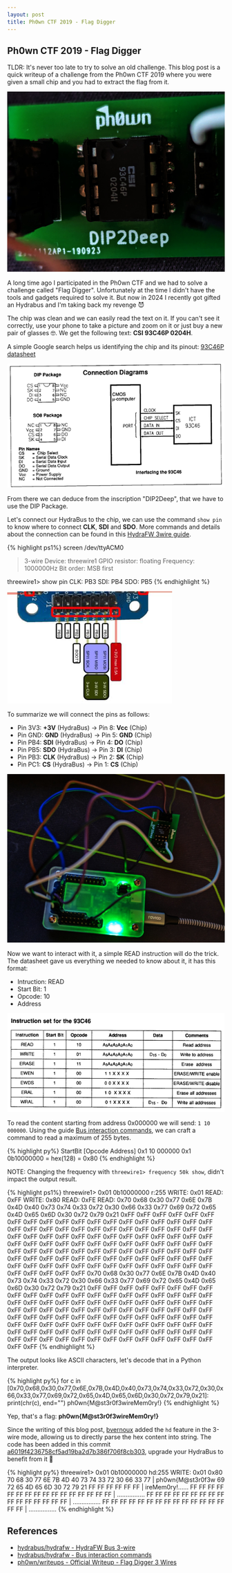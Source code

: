 ```yaml
---
layout: post
title: Ph0wn CTF 2019 - Flag Digger
---
```


## Ph0wn CTF 2019 - Flag Digger

TLDR: It's never too late to try to solve an old challenge. This blog post is a quick writeup of a challenge from the Ph0wn CTF 2019 where you were given a small chip and you had to extract the flag from it.

![](/images/Ph0wn/ph0wn_chip_dip2deep_min.jpg)

<!--more-->

A long time ago I participated in the Ph0wn CTF and we had to solve a challenge called "Flag Digger".
Unfortunately at the time I didn't have the tools and gadgets required to solve it.
But now in 2024 I recently got gifted an Hydrabus and I'm taking back my revenge 😈 

The chip was clean and we can easily read the text on it. If you can't see it correctly, use your phone to take a picture and zoom on it or just buy a new pair of glasses 🤓. We get the following text: **CSI 93C46P 0204H**.

A simple Google search helps us identifying the chip and its pinout: [93C46P datasheet](https://pdf1.alldatasheet.com/datasheet-pdf/view/1715855/ETC/93C46P.html)

![](/images/Ph0wn/datasheet-93C46P-pinout.png)

From there we can deduce from the inscription "DIP2Deep", that we have to use the DIP Package.

Let's connect our HydraBus to the chip, we can use the command `show pin` to know where to connect **CLK**, **SDI** and **SDO**. More commands and details about the connection can be found in this [HydraFW 3wire guide](https://github.com/hydrabus/hydrafw/wiki/HydraFW-3wire-guide).

{% highlight ps1%}
screen /dev/ttyACM0

> 3-wire
Device: threewire1
GPIO resistor: floating
Frequency: 1000000Hz
Bit order: MSB first

threewire1> show pin 
CLK: PB3
SDI: PB4
SDO: PB5
{% endhighlight %}

![](/images/Ph0wn/hydrabus-pinout.png)

To summarize we will connect the pins as follows:

* Pin 3V3: **+3V** (HydraBus)  -> Pin 8: **Vcc** (Chip)
* Pin GND: **GND** (HydraBus) -> Pin 5: **GND** (Chip)
* Pin PB4: **SDI** (HydraBus) -> Pin 4: **DO** (Chip)
* Pin PB5: **SDO** (HydraBus) -> Pin 3: **DI** (Chip)
* Pin PB3: **CLK** (HydraBus) -> Pin 2: **SK** (Chip)
* Pin PC1: **CS**  (HydraBus) -> Pin 1: **CS** (Chip)


![](/images/Ph0wn/ph0wn_solve_dip2deep_min.jpg)

Now we want to interact with it, a simple READ instruction will do the trick. The datasheet gave us everything we needed to know about it, it has this format:

* Intruction: READ
* Start Bit: 1
* Opcode: 10
* Address

![](/images/Ph0wn/datasheet-93C46P-read-instruction.png)

To read the content starting from address 0x000000 we will send: `1 10 000000`. Using the guide [Bus interaction commands](https://github.com/hydrabus/hydrafw/wiki/Bus-interaction-commands), we can craft a command to read a maximum of 255 bytes.    

{% highlight py%}
StartBit [Opcode Address]
0x1      10      000000
0x1      0b10000000 = hex(128) = 0x80
{% endhighlight %}

NOTE: Changing the frequency with `threewire1> frequency 50k show`, didn't impact the output result.

{% highlight ps1%}
threewire1> 0x01 0b10000000 r:255
WRITE: 0x01 READ: 0xFF
WRITE: 0x80 READ: 0xFE
READ: 0x70 0x68 0x30 0x77 0x6E 0x7B 0x4D 0x40 0x73 0x74 0x33 0x72 0x30 0x66 0x33 0x77 0x69 0x72 0x65 0x4D 0x65 0x6D 0x30 0x72 0x79 0x21 0xFF 0xFF 0xFF 0xFF 0xFF 0xFF 0xFF 0xFF 0xFF 0xFF 0xFF 0xFF 0xFF 0xFF 0xFF 0xFF 0xFF 0xFF 0xFF 0xFF 0xFF 0xFF 0xFF 0xFF 0xFF 0xFF 0xFF 0xFF 0xFF 0xFF 0xFF 0xFF 0xFF 0xFF 0xFF 0xFF 0xFF 0xFF 0xFF 0xFF 0xFF 0xFF 0xFF 0xFF 0xFF 0xFF 0xFF 0xFF 0xFF 0xFF 0xFF 0xFF 0xFF 0xFF 0xFF 0xFF 0xFF 0xFF 0xFF 0xFF 0xFF 0xFF 0xFF 0xFF 0xFF 0xFF 0xFF 0xFF 0xFF 0xFF 0xFF 0xFF 0xFF 0xFF 0xFF 0xFF 0xFF 0xFF 0xFF 0xFF 0xFF 0xFF 0xFF 0xFF 0xFF 0xFF 0xFF 0xFF 0xFF 0xFF 0xFF 0xFF 0xFF 0xFF 0xFF 0xFF 0xFF 0xFF 0xFF 0xFF 0xFF 0xFF 0x70 0x68 0x30 0x77 0x6E 0x7B 0x4D 0x40 0x73 0x74 0x33 0x72 0x30 0x66 0x33 0x77 0x69 0x72 0x65 0x4D 0x65 0x6D 0x30 0x72 0x79 0x21 0xFF 0xFF 0xFF 0xFF 0xFF 0xFF 0xFF 0xFF 0xFF 0xFF 0xFF 0xFF 0xFF 0xFF 0xFF 0xFF 0xFF 0xFF 0xFF 0xFF 0xFF 0xFF 0xFF 0xFF 0xFF 0xFF 0xFF 0xFF 0xFF 0xFF 0xFF 0xFF 0xFF 0xFF 0xFF 0xFF 0xFF 0xFF 0xFF 0xFF 0xFF 0xFF 0xFF 0xFF 0xFF 0xFF 0xFF 0xFF 0xFF 0xFF 0xFF 0xFF 0xFF 0xFF 0xFF 0xFF 0xFF 0xFF 0xFF 0xFF 0xFF 0xFF 0xFF 0xFF 0xFF 0xFF 0xFF 0xFF 0xFF 0xFF 0xFF 0xFF 0xFF 0xFF 0xFF 0xFF 0xFF 0xFF 0xFF 0xFF 0xFF 0xFF 0xFF 0xFF 0xFF 0xFF 0xFF 0xFF 0xFF 0xFF 0xFF 0xFF 0xFF 0xFF 0xFF 0xFF 0xFF 0xFF 0xFF 0xFF 0xFF
{% endhighlight %}

The output looks like ASCII characters, let's decode that in a Python interpreter.

{% highlight py%}
for c in [0x70,0x68,0x30,0x77,0x6E,0x7B,0x4D,0x40,0x73,0x74,0x33,0x72,0x30,0x66,0x33,0x77,0x69,0x72,0x65,0x4D,0x65,0x6D,0x30,0x72,0x79,0x21]: print(chr(c), end="")
ph0wn{M@st3r0f3wireMem0ry!}
{% endhighlight %}

Yep, that's a flag: **ph0wn{M@st3r0f3wireMem0ry!}**

Since the writing of this blog post, [bvernoux](https://twitter.com/bvernoux) added the `hd` feature in the 3-wire mode, allowing us to directly parse the hex content into string. The code has been added in this commit [a6019f4236758cf5ad19ba2d7b386f706f8cb303](https://github.com/hydrabus/hydrafw/commit/a6019f4236758cf5ad19ba2d7b386f706f8cb303), upgrade your HydraBus to benefit from it 🤩

{% highlight py%}
threewire1> 0x01 0b10000000 hd:255 
WRITE: 0x01 0x80 
70 68 30 77 6E 7B 4D 40  73 74 33 72 30 66 33 77  |  ph0wn{M@st3r0f3w 
69 72 65 4D 65 6D 30 72  79 21 FF FF FF FF FF FF  |  ireMem0ry!...... 
FF FF FF FF FF FF FF FF  FF FF FF FF FF FF FF FF  |  ................ 
FF FF FF FF FF FF FF FF  FF FF FF FF FF FF FF FF  |  ................ 
FF FF FF FF FF FF FF FF  FF FF FF FF FF FF FF FF  |  ................ 
{% endhighlight %}


## References

* [hydrabus/hydrafw - HydraFW Bus 3-wire](https://github.com/hydrabus/hydrafw/wiki/HydraFW-3wire-guide)
* [hydrabus/hydrafw - Bus interaction commands](https://github.com/hydrabus/hydrafw/wiki/Bus-interaction-commands)
* [ph0wn/writeups - Official Writeup - Flag Digger 3 Wires](https://github.com/ph0wn/writeups/blob/master/2019/hardware/flagdigger.md)